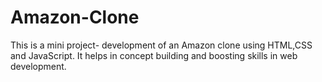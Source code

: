 # Amazon-Clone
This is a mini project- development of an Amazon clone using HTML,CSS and JavaScript. It helps in concept building and boosting skills in web development.
